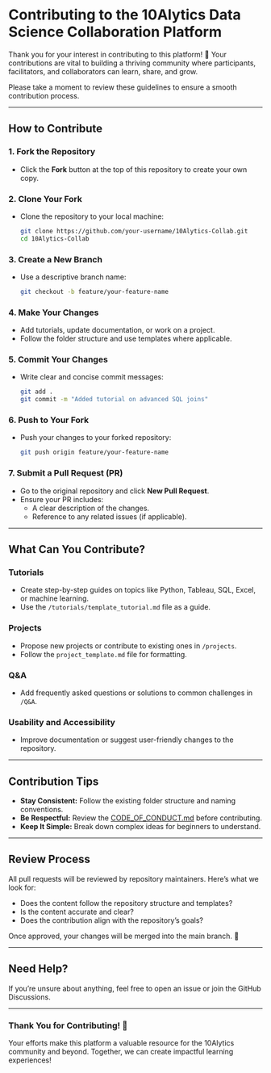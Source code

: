 # Contributing to the 10Alytics Data Science Collaboration Platform  

Thank you for your interest in contributing to this platform! 🙌 Your contributions are vital to building a thriving community where participants, facilitators, and collaborators can learn, share, and grow.  

Please take a moment to review these guidelines to ensure a smooth contribution process.  

---

## **How to Contribute**  

### 1. **Fork the Repository**  
- Click the **Fork** button at the top of this repository to create your own copy.  

### 2. **Clone Your Fork**  
- Clone the repository to your local machine:  
  ```bash
  git clone https://github.com/your-username/10Alytics-Collab.git
  cd 10Alytics-Collab
  ```  

### 3. **Create a New Branch**  
- Use a descriptive branch name:  
  ```bash
  git checkout -b feature/your-feature-name
  ```  

### 4. **Make Your Changes**  
- Add tutorials, update documentation, or work on a project.  
- Follow the folder structure and use templates where applicable.  

### 5. **Commit Your Changes**  
- Write clear and concise commit messages:  
  ```bash
  git add .
  git commit -m "Added tutorial on advanced SQL joins"
  ```  

### 6. **Push to Your Fork**  
- Push your changes to your forked repository:  
  ```bash
  git push origin feature/your-feature-name
  ```  

### 7. **Submit a Pull Request (PR)**  
- Go to the original repository and click **New Pull Request**.  
- Ensure your PR includes:  
  - A clear description of the changes.  
  - Reference to any related issues (if applicable).  

---

## **What Can You Contribute?**  

### Tutorials  
- Create step-by-step guides on topics like Python, Tableau, SQL, Excel, or machine learning.  
- Use the `/tutorials/template_tutorial.md` file as a guide.  

### Projects  
- Propose new projects or contribute to existing ones in `/projects`.  
- Follow the `project_template.md` file for formatting.  

### Q&A  
- Add frequently asked questions or solutions to common challenges in `/Q&A`.  

### Usability and Accessibility  
- Improve documentation or suggest user-friendly changes to the repository.  

---

## **Contribution Tips**  
- **Stay Consistent:** Follow the existing folder structure and naming conventions.  
- **Be Respectful:** Review the [CODE_OF_CONDUCT.md](CODE_OF_CONDUCT.md) before contributing.  
- **Keep It Simple:** Break down complex ideas for beginners to understand.  

---

## **Review Process**  
All pull requests will be reviewed by repository maintainers. Here’s what we look for:  
- Does the content follow the repository structure and templates?  
- Is the content accurate and clear?  
- Does the contribution align with the repository’s goals?  

Once approved, your changes will be merged into the main branch. 🎉  

---

## **Need Help?**  
If you’re unsure about anything, feel free to open an issue or join the GitHub Discussions.  

---

### Thank You for Contributing! 💖  
Your efforts make this platform a valuable resource for the 10Alytics community and beyond. Together, we can create impactful learning experiences!
